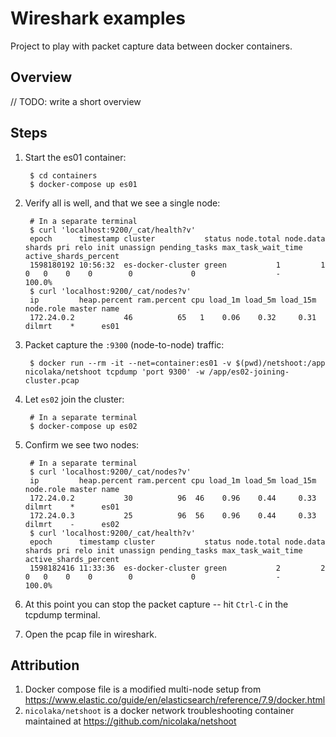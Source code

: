 # Wireshark examples

Project to play with packet capture data between docker containers.

## Overview

// TODO: write a short overview

## Steps

1. Start the es01 container:

        $ cd containers
        $ docker-compose up es01

2. Verify all is well, and that we see a single node:

        # In a separate terminal
        $ curl 'localhost:9200/_cat/health?v'
        epoch      timestamp cluster           status node.total node.data shards pri relo init unassign pending_tasks max_task_wait_time active_shards_percent
        1598180192 10:56:32  es-docker-cluster green           1         1      0   0    0    0        0             0                  -                100.0%
        $ curl 'localhost:9200/_cat/nodes?v'
        ip         heap.percent ram.percent cpu load_1m load_5m load_15m node.role master name
        172.24.0.2           46          65   1    0.06    0.32     0.31 dilmrt    *      es01

3. Packet capture the `:9300` (node-to-node) traffic:

        $ docker run --rm -it --net=container:es01 -v $(pwd)/netshoot:/app nicolaka/netshoot tcpdump 'port 9300' -w /app/es02-joining-cluster.pcap

4. Let `es02` join the cluster:

        # In a separate terminal
        $ docker-compose up es02

5. Confirm we see two nodes:
        
        # In a separate terminal
        $ curl 'localhost:9200/_cat/nodes?v'
        ip         heap.percent ram.percent cpu load_1m load_5m load_15m node.role master name
        172.24.0.2           30          96  46    0.96    0.44     0.33 dilmrt    *      es01
        172.24.0.3           25          96  56    0.96    0.44     0.33 dilmrt    -      es02
        $ curl 'localhost:9200/_cat/health?v'
        epoch      timestamp cluster           status node.total node.data shards pri relo init unassign pending_tasks max_task_wait_time active_shards_percent
        1598182416 11:33:36  es-docker-cluster green           2         2      0   0    0    0        0             0                  -                100.0%

6. At this point you can stop the packet capture -- hit `Ctrl-C` in the tcpdump terminal.

7. Open the pcap file in wireshark.


## Attribution

1. Docker compose file is a modified multi-node setup from https://www.elastic.co/guide/en/elasticsearch/reference/7.9/docker.html
2. `nicolaka/netshoot` is a docker network troubleshooting container maintained at https://github.com/nicolaka/netshoot